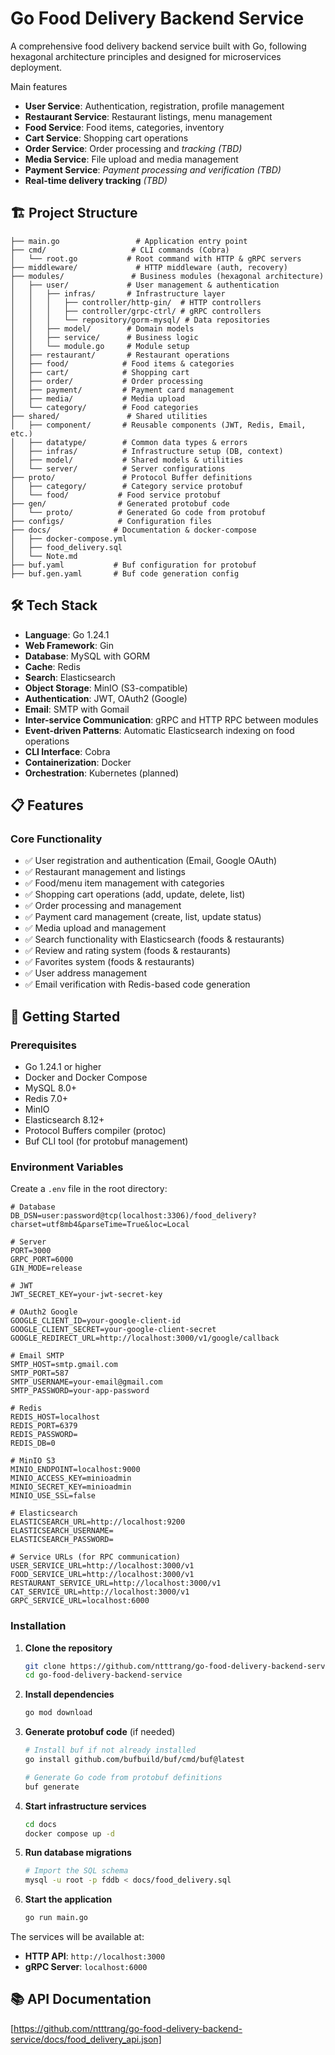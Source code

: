 # Go Food Delivery Backend Service

A comprehensive food delivery backend service built with Go, following hexagonal architecture principles and designed for microservices deployment.

Main features

- **User Service**: Authentication, registration, profile management
- **Restaurant Service**: Restaurant listings, menu management
- **Food Service**: Food items, categories, inventory
- **Cart Service**: Shopping cart operations
- **Order Service**: Order processing and *tracking (TBD)*
- **Media Service**: File upload and media management
- **Payment Service**: *Payment processing and verification (TBD)*
- **Real-time delivery tracking** *(TBD)*

## 🏗️ Project Structure

```text
├── main.go                 # Application entry point
├── cmd/                   # CLI commands (Cobra)
│   └── root.go           # Root command with HTTP & gRPC servers
├── middleware/             # HTTP middleware (auth, recovery)
├── modules/               # Business modules (hexagonal architecture)
│   ├── user/             # User management & authentication
│   │   ├── infras/       # Infrastructure layer
│   │   │   ├── controller/http-gin/  # HTTP controllers
│   │   │   ├── controller/grpc-ctrl/ # gRPC controllers
│   │   │   └── repository/gorm-mysql/ # Data repositories
│   │   ├── model/        # Domain models
│   │   ├── service/      # Business logic
│   │   └── module.go     # Module setup
│   ├── restaurant/       # Restaurant operations
│   ├── food/            # Food items & categories
│   ├── cart/            # Shopping cart
│   ├── order/           # Order processing
│   ├── payment/         # Payment card management
│   ├── media/           # Media upload
│   └── category/        # Food categories
├── shared/               # Shared utilities
│   ├── component/       # Reusable components (JWT, Redis, Email, etc.)
│   ├── datatype/        # Common data types & errors
│   ├── infras/          # Infrastructure setup (DB, context)
│   ├── model/           # Shared models & utilities
│   └── server/          # Server configurations
├── proto/               # Protocol Buffer definitions
│   ├── category/        # Category service protobuf
│   └── food/           # Food service protobuf
├── gen/                # Generated protobuf code
│   └── proto/          # Generated Go code from protobuf
├── configs/            # Configuration files
├── docs/              # Documentation & docker-compose
│   ├── docker-compose.yml
│   ├── food_delivery.sql
│   └── Note.md
├── buf.yaml           # Buf configuration for protobuf
├── buf.gen.yaml       # Buf code generation config

```

## 🛠️ Tech Stack

- **Language**: Go 1.24.1
- **Web Framework**: Gin
- **Database**: MySQL with GORM
- **Cache**: Redis
- **Search**: Elasticsearch
- **Object Storage**: MinIO (S3-compatible)
- **Authentication**: JWT, OAuth2 (Google)
- **Email**: SMTP with Gomail
- **Inter-service Communication**: gRPC and HTTP RPC between modules
- **Event-driven Patterns**: Automatic Elasticsearch indexing on food operations
- **CLI Interface**: Cobra
- **Containerization**: Docker
- **Orchestration**: Kubernetes (planned)

## 📋 Features

### Core Functionality

- ✅ User registration and authentication (Email, Google OAuth)
- ✅ Restaurant management and listings
- ✅ Food/menu item management with categories
- ✅ Shopping cart operations (add, update, delete, list)
- ✅ Order processing and management
- ✅ Payment card management (create, list, update status)
- ✅ Media upload and management
- ✅ Search functionality with Elasticsearch (foods & restaurants)
- ✅ Review and rating system (foods & restaurants)
- ✅ Favorites system (foods & restaurants)
- ✅ User address management
- ✅ Email verification with Redis-based code generation

## 🚦 Getting Started

### Prerequisites

- Go 1.24.1 or higher
- Docker and Docker Compose
- MySQL 8.0+
- Redis 7.0+
- MinIO
- Elasticsearch 8.12+
- Protocol Buffers compiler (protoc)
- Buf CLI tool (for protobuf management)

### Environment Variables

Create a `.env` file in the root directory:

```env
# Database
DB_DSN=user:password@tcp(localhost:3306)/food_delivery?charset=utf8mb4&parseTime=True&loc=Local

# Server
PORT=3000
GRPC_PORT=6000
GIN_MODE=release

# JWT
JWT_SECRET_KEY=your-jwt-secret-key

# OAuth2 Google
GOOGLE_CLIENT_ID=your-google-client-id
GOOGLE_CLIENT_SECRET=your-google-client-secret
GOOGLE_REDIRECT_URL=http://localhost:3000/v1/google/callback

# Email SMTP
SMTP_HOST=smtp.gmail.com
SMTP_PORT=587
SMTP_USERNAME=your-email@gmail.com
SMTP_PASSWORD=your-app-password

# Redis
REDIS_HOST=localhost
REDIS_PORT=6379
REDIS_PASSWORD=
REDIS_DB=0

# MinIO S3
MINIO_ENDPOINT=localhost:9000
MINIO_ACCESS_KEY=minioadmin
MINIO_SECRET_KEY=minioadmin
MINIO_USE_SSL=false

# Elasticsearch
ELASTICSEARCH_URL=http://localhost:9200
ELASTICSEARCH_USERNAME=
ELASTICSEARCH_PASSWORD=

# Service URLs (for RPC communication)
USER_SERVICE_URL=http://localhost:3000/v1
FOOD_SERVICE_URL=http://localhost:3000/v1
RESTAURANT_SERVICE_URL=http://localhost:3000/v1
CAT_SERVICE_URL=http://localhost:3000/v1
GRPC_SERVICE_URL=localhost:6000
```

### Installation

1. **Clone the repository**

   ```bash
   git clone https://github.com/ntttrang/go-food-delivery-backend-service.git
   cd go-food-delivery-backend-service
   ```

2. **Install dependencies**

   ```bash
   go mod download
   ```

3. **Generate protobuf code** (if needed)

   ```bash
   # Install buf if not already installed
   go install github.com/bufbuild/buf/cmd/buf@latest

   # Generate Go code from protobuf definitions
   buf generate
   ```

4. **Start infrastructure services**

   ```bash
   cd docs
   docker compose up -d
   ```

5. **Run database migrations**

   ```bash
   # Import the SQL schema
   mysql -u root -p fddb < docs/food_delivery.sql
   ```

6. **Start the application**

   ```bash
   go run main.go
   ```

The services will be available at:

- **HTTP API**: `http://localhost:3000`
- **gRPC Server**: `localhost:6000`

<!--
### Docker Deployment

1. **Build the Docker image**

   ```bash
   docker build -t food-delivery-backend .
   ```

2. **Run with Docker Compose**

   ```bash
   docker-compose -f docs/docker-compose.yml up -d
   ```
-->
## 📚 API Documentation

[https://github.com/ntttrang/go-food-delivery-backend-service/docs/food_delivery_api.json]

<!--
## 🙏 Acknowledgments

### Core Frameworks & Libraries

- Built with [Gin](https://gin-gonic.com/) web framework for HTTP APIs
- Database ORM powered by [GORM](https://gorm.io/)
- CLI interface built with [Cobra](https://cobra.dev/)
- gRPC communication with [gRPC-Go](https://grpc.io/docs/languages/go/)

### Communication & Serialization

- Protocol Buffers with [protobuf](https://protobuf.dev/) for type-safe APIs
- Schema management with [Buf](https://buf.build/)
- Inter-service communication patterns

### External Services & Storage

- Search functionality by [Elasticsearch](https://www.elastic.co/)
- Object storage with [MinIO](https://min.io/)
- Caching with [Redis](https://redis.io/)
- Email services with [Gomail](https://github.com/go-gomail/gomail)

### Authentication & Security

- JWT implementation with [golang-jwt](https://github.com/golang-jwt/jwt)
- OAuth2 integration with [golang.org/x/oauth2](https://pkg.go.dev/golang.org/x/oauth2)
- Google OAuth integration

### Development & Deployment

- Containerization with [Docker](https://www.docker.com/)
- Database migrations and schema management
- Environment-based configuration management

### Distributed Tracing

- Generate, collect and export telementry data (metrics, logs and traces) [OpenTelemetry] (https://opentelemetry.io/)
- Distributed tracing platform [Jaeger] (https://www.jaegertracing.io/docs/2.6/)
- [OpenTelemetry-Go] (https://pkg.go.dev/go.opentelemetry.io)
- [ Go with Jaeger, Opentelemetry] (https://medium.com/@nairouasalaton/introduction-to-tracing-in-go-with-jaeger-opentelemetry-71955c2afa39)
-->